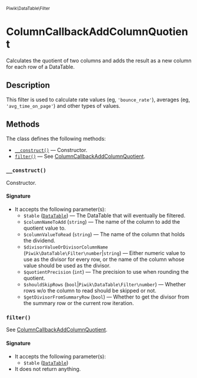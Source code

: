 <small>Piwik\DataTable\Filter</small>

ColumnCallbackAddColumnQuotient
===============================

Calculates the quotient of two columns and adds the result as a new column for each row of a DataTable.

Description
-----------

This filter is used to calculate rate values (eg, `'bounce_rate'`), averages
(eg, `'avg_time_on_page'`) and other types of values.

Methods
-------

The class defines the following methods:

- [`__construct()`](#__construct) &mdash; Constructor.
- [`filter()`](#filter) &mdash; See [ColumnCallbackAddColumnQuotient](#).

<a name="__construct" id="__construct"></a>
<a name="__construct" id="__construct"></a>
### `__construct()`

Constructor.

#### Signature

- It accepts the following parameter(s):
    - `$table` ([`DataTable`](../../../Piwik/DataTable.md)) &mdash; The DataTable that will eventually be filtered.
    - `$columnNameToAdd` (`string`) &mdash; The name of the column to add the quotient value to.
    - `$columnValueToRead` (`string`) &mdash; The name of the column that holds the dividend.
    - `$divisorValueOrDivisorColumnName` (`Piwik\DataTable\Filter\number`|`string`) &mdash; Either numeric value to use as the divisor for every row, or the name of the column whose value should be used as the divisor.
    - `$quotientPrecision` (`int`) &mdash; The precision to use when rounding the quotient.
    - `$shouldSkipRows` (`bool`|`Piwik\DataTable\Filter\number`) &mdash; Whether rows w/o the column to read should be skipped or not.
    - `$getDivisorFromSummaryRow` (`bool`) &mdash; Whether to get the divisor from the summary row or the current row iteration.

<a name="filter" id="filter"></a>
<a name="filter" id="filter"></a>
### `filter()`

See [ColumnCallbackAddColumnQuotient](#).

#### Signature

- It accepts the following parameter(s):
    - `$table` ([`DataTable`](../../../Piwik/DataTable.md))
- It does not return anything.

